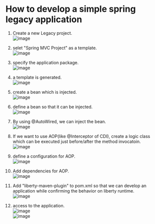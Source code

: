 # How to develop a simple spring legacy application

1. Create a new Legacy project.  
![image](https://user-images.githubusercontent.com/22098113/115878578-a45a8980-a483-11eb-8158-5a73323c09d6.png)  

2. selet "Spring MVC Project" as a template.  
![image](https://user-images.githubusercontent.com/22098113/115878647-bccaa400-a483-11eb-9172-a9fcf00e8049.png)  

3. specify the application package.  
![image](https://user-images.githubusercontent.com/22098113/115878714-d10ea100-a483-11eb-8ad1-46c6169ee7b3.png)  

4. a template is generated.  
![image](https://user-images.githubusercontent.com/22098113/115878841-fac7c800-a483-11eb-9495-425a7161f5e3.png)  

5. create a bean which is injected.  
![image](https://user-images.githubusercontent.com/22098113/115879147-4da17f80-a484-11eb-9bb5-e60d7dae9972.png)  

6. define a bean so that it can be injected.  
![image](https://user-images.githubusercontent.com/22098113/115879314-79bd0080-a484-11eb-85fe-a185cf72ceee.png)  

7. By using @AutoWired, we can inject the bean.  
![image](https://user-images.githubusercontent.com/22098113/115879442-a244fa80-a484-11eb-8bca-6ef77ea814bb.png)  

8. If we want to use AOP(like @Interceptor of CDI), create a logic class which can be executed just before/after the method invocatoin.  
![image](https://user-images.githubusercontent.com/22098113/115879813-08ca1880-a485-11eb-9d17-7bba8b5d3451.png)  

9. define a configuration for AOP.  
![image](https://user-images.githubusercontent.com/22098113/115879857-141d4400-a485-11eb-8605-1ac69ba4dc12.png)  

10. Add dependencies for AOP.  
![image](https://user-images.githubusercontent.com/22098113/115880267-82fa9d00-a485-11eb-8f61-16d9493bcda9.png)  

11. Add "liberty-maven-plugin" to pom.xml so that we can develop an application while confirming the behavior on liberty runtime.  
![image](https://user-images.githubusercontent.com/22098113/115880296-8a21ab00-a485-11eb-89f6-982b94492709.png)  

12. access to the application.  
![image](https://user-images.githubusercontent.com/22098113/115880871-26e44880-a486-11eb-9615-3e081b8080fe.png)  
![image](https://user-images.githubusercontent.com/22098113/115880961-39f71880-a486-11eb-8554-a2d8d2137f6e.png)  








